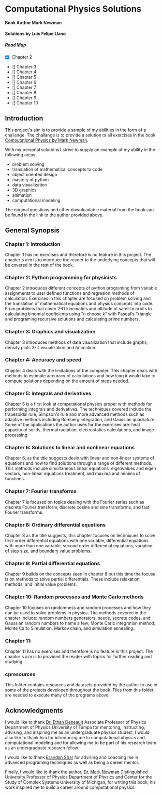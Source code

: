 # Computational Physics Solutions
#### Book Author Mark Newman  
#### Solutions by Luis Felipe Llano

##### Road Map

- [x] Chapter 2
- [] Chapter 3
- [] Chapter 4
- [] Chapter 5
- [] Chapter 6
- [] Chapter 7
- [] Chapter 8 
- [] Chapter 9
- [] Chapter 10

## Introduction

This project's aim is to provide a sample of my abilities in the form of a challange. The challange is to provide a solution to all exercises in the book [Computational Physics by Mark Newman](http://www-personal.umich.edu/~mejn/cp/). 

With my personal solutions I strive to supply an example of my ability in the following areas:

- problem solving 
- translation of mathematical concepts to code
- object oriented design
- mastery of python 
- data visualization
- 3D graphics
- animation
- computational modeling

The original questions and other downloadable material from the book can be found in the link to the author provided above.

## General Synopsis


### Chapter 1: Introduction
Chapter 1 has no exercises and therefore is no feature in this project. The chapter's aim is to intorduce the reader to the underlying concepts that will be covered in the rest of the book.

### Chapter 2: Python programming for physicists 
Chapter 2 introduces different concepts of python programing from variable assignments to user defined functions and regresion methods of calculation. Exercises in this chapter are focused on problem solving and the translation of mathematical equations and physics concepts into code. From problems that cover 2-D kinematics and altitude of satellite orbits to calculating binomial coeficients using "n choose k" with Pascal's Triangle and programing recursive solutions and calculating prime numbers.

### Chapter 3: Graphics and visualization
Chapter 3 introduces methods of data visualization that include graphs, density plots 3-D visualization and Animation.

### Chapter 4: Accuracy and speed
Chapter 4 deals with the limitations of the computer. This chapter deals with methods to estimate accuracy of calculations and how long it would take to compute solutions depending on the amount of steps needed.

### Chapter 5: Integrals and derivatives
Chapter 5 is a first look at computational physics proper with methods for performing integrals and derivatives. The techniques covered include the trapezoidal rule, Simpson's rule and more advanced methods such as adaptive methods including Romberg integration, and Gaussian quadrature. Some of the applications the author uses for the exercises are: heat capacity of solids, thermal radiation, electrostatics calculations, and image processing. 

### Chapter 6: Solutions to linear and nonlinear equations
Chapter 6, as the title suggests deals with linear and non-linear systems of equations and how to find solutions through a range of different methods. This methods include simultaneous linear equations, eigenvalues and eigen vectors, non-linear equations treatment, and maxima and minima of functions.

### Chapter 7: Fourier transforms
Chapter 7 is focused on topics dealing with the Fourier series such as discrete Fourier transform, discrete cosine and sine transforms, and fast Fourier transforms.

### Chapter 8: Ordinary differential equations
Chapter 8 as the title suggests, this chapter focuses on techniques to solve first-order differential equations with one variable, differential equations with more than one variable, second order differential equations, variation of step size, and boundary value problems.

### Chapter 9: Partial differential equations
Chapter 9 builds on the concepts seen in chapter 8 but this time the focuse is on methods to solve partial differentials. These include relaxation methods, and initial value problems. 

### Chapter 10: Random processes and Monte Carlo methods
Chapter 10 focuses on randomness and random processes and how they can be used to solve problems in physics. The methods covered in the chapter include: random numbers generators, seeds, secrete codes, and Gaussian random numbers to name a few; Monte Carlo integration method; Monte Carlo Simulation, Markov chain, and simulation annealing.

### Chapter 11:
Chapter 11 has no exercises and therefore is no feature in this project. The chapter's aim is to provided the reader with topics for further reading and studying.

### cpresources 
This folder contains resources and datasets provided by the author to use in some of the projects developed throughout the book. Files from this folder are needed to execute many of the programs above.

## Acknowledgments 

I would like to thank [Dr. Ethan Deneault](https://www.ut.edu/directory/deneault-ethan) Associate Professor of Physics Department of Physics University of Tampa for mentoring, instructing, advising, and inspiring me as an undergraduate physics student, I would also like to thank him for introducing me to computational physics and computational modeling and for allowing me to be part of his research team as an undergraduate research fellow.   

I would like to thank [Brandon Shar](https://www.linkedin.com/in/brandonshar/) for advising and coaching me in advanced programing techniques as well as being a career mentor. 

Finally, I would like to thank the author, [Dr. Mark Newman](http://www-personal.umich.edu/~mejn/) Distinguished University Professor of Physics Department of Physics and Center for the Study of Complex Systems University of Michigan, for writing this book; his work inspired me to build a career around computational physics.


